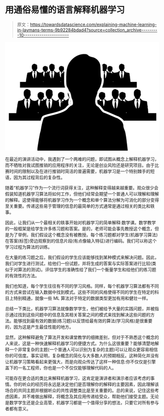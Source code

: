# 用通俗易懂的语言解释机器学习

> 原文：<https://towardsdatascience.com/explaining-machine-learning-in-laymans-terms-9b92284bdad4?source=collection_archive---------10----------------------->

![](img/cbacd5cac4e13147e1e0a81d62bb2093.png)

在最近的演讲活动中，我遇到了一个两难的问题，即试图从概念上解释机器学习，而不牺牲对我试图推销的应用程序的关注，无论是创业风险还是研究项目。由于比赛时间的限制以及在进行推销时简洁的普遍需要，机器学习是一个特别棘手的短语，因为其过程背后的复杂性。

随着“机器学习”作为一个流行词获得关注，这种解释变得越来越重要。观众很少会假装知道机器学习算法将如何工作，但他们经常会期望一个普通人可以理解和理解的解释。这使得能够将机器学习作为一个概念和单个算法分解为可消化的部分变得至关重要。传递这些易于管理的信息的最简单的方式通常是通过相关的类比和轶事。

因此，让我们从一个最相关的轶事开始对机器学习的简单解释:数学课。数学教学的一般框架是给学生许多练习题和答案。是的，老师可能会事先教授这个概念，但是为了举例，我们假设这个概念没有被教授。每个练习题都对学生(机器学习算法)在答案(标签)旁边观察到的信息片段(有点像输入特征)进行编码。我们可以称这个学习过程为算法的训练。

在大量的练习题之后，我们假设的学生应该能够找到某种模式来解决问题。因此，我们对学生进行测试，给他们一份试题，并将生成的答案与实际答案进行比较(类似于对算法的测试)。评估学生的准确性给了我们一个衡量学生和给他们的练习题的有效性的方法。

我们也知道，每个学生往往有不同的学习风格。同样，每个机器学习算法都有不同的方式来尝试在输入数据中找到模式。这些不同的风格使得不同的学生在特定的科目上特别精通，就像一些 ML 算法对于特定的数据类型更加有用和健壮一样。

总结一下类比，机器学习算法就像数学学生，他们被给予大量的实践问题，并被指示通过找到这些问题中的信息及其相关答案之间的模式来找到解决这些问题的方法。能够找到最有效的数据(练习题)以反馈给最有效的算法(学习风格)是很重要的，因为这是产生最佳性能的地方。

显然，这种解释避免了算法开发和课堂教学的细微差别，但对于不熟悉这个概念的人来说，这是一种快速解释机器学习的便捷方式。为什么这很重要？能够清楚地解释一个非常复杂的主题(一个普通人可以识别为复杂的主题)可以让观众更容易相信你的可信度。事实证明，复杂概念的简化与大多数人的预期相反。这种简化并没有让机器学习策略看起来更强大，而是向观众传达了这样一种信息:你不仅仅是引擎盖下的一名工程师，你也是一个不仅仅能够理解代码的人。

可能存在更合适的类比来解释机器学习，这肯定是演讲者和演示者应该考虑的事情。你的听众的经历将永远是决定他们是否理解你的解释的主要因素，因此理解该场合的共同主题并根据听众的共性调整类比是至关重要的。总的来说，记住这些考虑因素，并不难做出解释，将概念及其应用传递给受众，帮助他们接受主题。无论是数学学生还是企业高管，机器学习都是一个值得分享的想法，只要它对所有参与者都有意义。